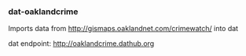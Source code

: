 ### dat-oaklandcrime

Imports data from http://gismaps.oaklandnet.com/crimewatch/ into dat

dat endpoint: http://oaklandcrime.dathub.org
